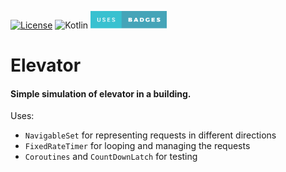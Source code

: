 [![License](https://img.shields.io/badge/License-Apache%20License%202.0-green?style=for-the-badge&logo=apache)](https://www.apache.org/licenses/LICENSE-2.0)
<img alt="Kotlin" src="https://img.shields.io/badge/kotlin-%230095D5.svg?&style=for-the-badge&logo=kotlin&logoColor=white"/>
<img alt="Uses Badges" src="https://raw.githubusercontent.com/BraveUX/for-the-badge/master/src/images/badges/uses-badges.svg" height="28px"/>

# Elevator

<h4>Simple simulation of elevator in a building.</h4>

Uses: 
* `NavigableSet` for representing requests in different directions
* `FixedRateTimer` for looping and managing the requests
* `Coroutines` and `CountDownLatch` for testing
